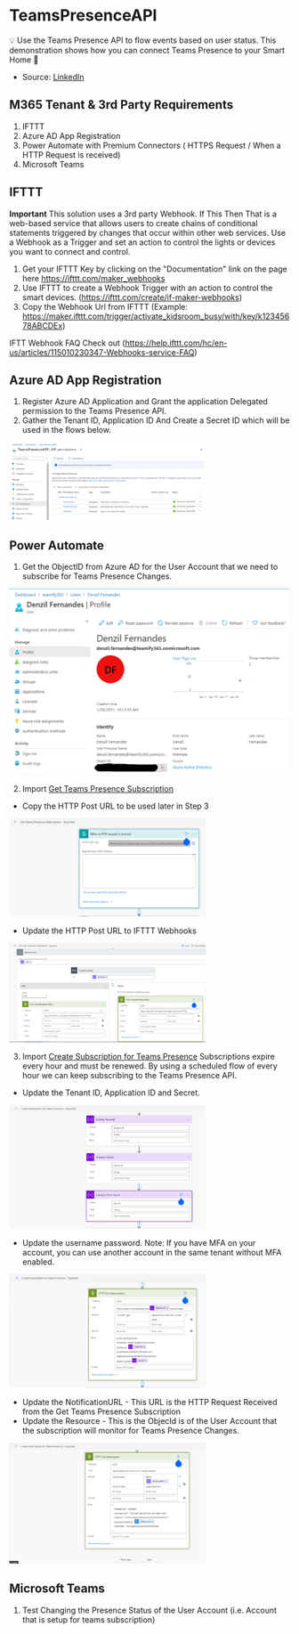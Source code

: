 # TeamsPresenceAPI
💡 Use the Teams Presence API to flow events based on user status. This demonstration shows how you can connect Teams Presence to your Smart Home 🏬
* Source: [LinkedIn](https://www.linkedin.com/posts/denzilfernandes_microsoft365-powerautomate-apifirst-activity-6755244173097623553-GCTN) 

## M365 Tenant & 3rd Party Requirements 
1. IFTTT 
2. Azure AD App Registration
2. Power Automate with Premium Connectors ( HTTPS Request / When a HTTP Request is received)
3. Microsoft Teams 

## IFTTT
**Important** This solution uses a 3rd party Webhook. If This Then That is a web-based service that allows users to create chains of conditional statements triggered by changes that occur within other web services. 
Use a Webhook as a Trigger and set an action to control the lights or devices you want to connect and control. 
1. Get your IFTTT Key by clicking on the "Documentation" link on the page here https://ifttt.com/maker_webhooks
2. Use IFTTT to create a Webhook Trigger with an action to control the smart devices. (https://ifttt.com/create/if-maker-webhooks)
3. Copy the Webhook Url from IFTTT (Example: https://maker.ifttt.com/trigger/activate_kidsroom_busy/with/key/k12345678ABCDEx)

IFTT Webhook FAQ Check out (https://help.ifttt.com/hc/en-us/articles/115010230347-Webhooks-service-FAQ)

## Azure AD App Registration
1. Register Azure AD Application and Grant the application Delegated permission to the Teams Presence API.
2. Gather the Tenant ID, Application ID And Create a Secret ID which will be used in the flows below.
<img src="https://github.com/M365-DenzilFernandes/TeamsPresenceAPI/blob/main/1-AzureADAppRegistration.png" style="max-width:70%;">

## Power Automate
1. Get the ObjectID from Azure AD for the User Account that we need to subscribe for Teams Presence Changes.
<img src="https://github.com/M365-DenzilFernandes/TeamsPresenceAPI/blob/main/1-AzureADUserObjectID.png">

2. Import [Get Teams Presence Subscription](https://github.com/M365-DenzilFernandes/TeamsPresenceAPI/blob/main/3A0-GetTeamsPresenceSubscription-Exported_20210128160412.zip)

  * Copy the HTTP Post URL to be used later in Step 3
<img src="https://github.com/M365-DenzilFernandes/TeamsPresenceAPI/blob/main/3A1-PowerAutomate-GetTeamsPresenceSubscription-CopyHTTPRequestReceived.png" style="max-width:70%;">

 * Update the HTTP Post URL to IFTTT Webhooks
<img src="https://github.com/M365-DenzilFernandes/TeamsPresenceAPI/blob/main/3A2-PowerAutomate-GetTeamsPresenceSubscription-UpdatePostToTriggerIFTTT.png" style="max-width:70%;">

3. Import [Create Subscription for Teams Presence](https://github.com/M365-DenzilFernandes/TeamsPresenceAPI/blob/main/3B0-CreateSubscriptionforTeamsPresence-Exported_20210128160435.zip)
Subscriptions expire every hour and must be renewed. By using a scheduled flow of every hour we can keep subscribing to the Teams Presence API. 

 * Update the Tenant ID, Application ID and Secret. 
<img src="https://github.com/M365-DenzilFernandes/TeamsPresenceAPI/blob/main/3B1-PowerAutomate-CreateSubscriptionforTeamsPresence-UpdateUserNamePassword.png" style="max-width:70%;">

 * Update the username password. Note: If you have MFA on your account, you can use another account in the same tenant without MFA enabled.
<img src="https://github.com/M365-DenzilFernandes/TeamsPresenceAPI/blob/main/3B2-PowerAutomate-CreateSubscriptionforTeamsPresence-UpdateUserNamePassword.png" style="max-width:70%;">

  * Update the NotificationURL - This URL is the HTTP Request Received from the Get Teams Presence Subscription
  * Update the Resource - This is the ObjecId is of the User Account that the subscription will monitor for Teams Presence Changes.

<img src="https://github.com/M365-DenzilFernandes/TeamsPresenceAPI/blob/main/3B3-PowerAutomate-CreateSubscriptionforTeamsPresence-UpdateNotificationUrl%2BResourceGUID.png" style="max-width:70%;">

## Microsoft Teams
1. Test Changing the Presence Status of the User Account (i.e. Account that is setup for teams subscription)
